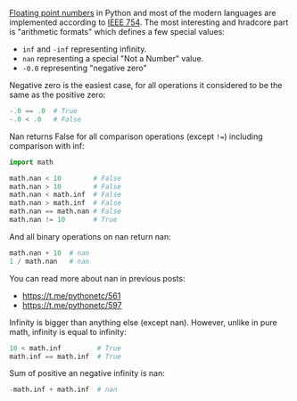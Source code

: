 [Floating point numbers](https://en.wikipedia.org/wiki/Floating-point_arithmetic) in Python and most of the modern languages are implemented according to [IEEE 754](https://en.wikipedia.org/wiki/IEEE_754). The most interesting and hradcore part is "arithmetic formats" which defines a few special values:

+ `inf` and `-inf` representing infinity.
+ `nan` representing a special "Not a Number" value.
+ `-0.0` representing "negative zero"

Negative zero is the easiest case, for all operations it considered to be the same as the positive zero:

```python
-.0 == .0  # True
-.0 < .0   # False
```

Nan returns False for all comparison operations (except `!=`) including comparison with inf:

```python
import math

math.nan < 10        # False
math.nan > 10        # False
math.nan < math.inf  # False
math.nan > math.inf  # False
math.nan == math.nan # False
math.nan != 10       # True
```

And all binary operations on nan return nan:

```python
math.nan + 10  # nan
1 / math.nan   # nan
```

You can read more about nan in previous posts:

+ https://t.me/pythonetc/561
+ https://t.me/pythonetc/597

Infinity is bigger than anything else (except nan). However, unlike in pure math, infinity is equal to infinity:

```python
10 < math.inf         # True
math.inf == math.inf  # True
```

Sum of positive an negative infinity is nan:

```python
-math.inf + math.inf  # nan
```
